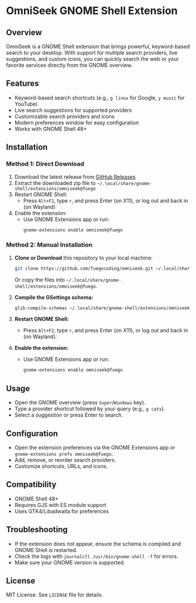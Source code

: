 # OmniSeek GNOME Shell Extension

## Overview
OmniSeek is a GNOME Shell extension that brings powerful, keyword-based search to your desktop. With support for multiple search providers, live suggestions, and custom icons, you can quickly search the web or your favorite services directly from the GNOME overview.

## Features
- Keyword-based search shortcuts (e.g., `g linux` for Google, `y music` for YouTube)
- Live search suggestions for supported providers
- Customizable search providers and icons
- Modern preferences window for easy configuration
- Works with GNOME Shell 48+

## Installation
### Method 1: Direct Download
1. Download the latest release from [GitHub Releases](https://github.com/fuegocoding/omniseek/releases)
2. Extract the downloaded zip file to `~/.local/share/gnome-shell/extensions/omniseek@fuego`
3. Restart GNOME Shell:
   - Press `Alt+F2`, type `r`, and press Enter (on X11), or log out and back in (on Wayland)
4. Enable the extension:
   - Use GNOME Extensions app or run:
     ```sh
     gnome-extensions enable omniseek@fuego
     ```

### Method 2: Manual Installation
1. **Clone or Download** this repository to your local machine:
   ```sh
   git clone https://github.com/fuegocoding/omniseek.git ~/.local/share/gnome-shell/extensions/omniseek@fuego
   ```
   Or copy the files into `~/.local/share/gnome-shell/extensions/omniseek@fuego`.

2. **Compile the GSettings schema:**
   ```sh
   glib-compile-schemas ~/.local/share/gnome-shell/extensions/omniseek@fuego/schemas
   ```

3. **Restart GNOME Shell:**
   - Press `Alt+F2`, type `r`, and press Enter (on X11), or log out and back in (on Wayland).

4. **Enable the extension:**
   - Use GNOME Extensions app or run:
     ```sh
     gnome-extensions enable omniseek@fuego
     ```

## Usage
- Open the GNOME overview (press `Super`/`Windows` key).
- Type a provider shortcut followed by your query (e.g., `g cats`).
- Select a suggestion or press Enter to search.

## Configuration
- Open the extension preferences via the GNOME Extensions app or `gnome-extensions prefs omniseek@fuego`.
- Add, remove, or reorder search providers.
- Customize shortcuts, URLs, and icons.

## Compatibility
- GNOME Shell 48+
- Requires GJS with ES module support
- Uses GTK4/Libadwaita for preferences

## Troubleshooting
- If the extension does not appear, ensure the schema is compiled and GNOME Shell is restarted.
- Check the logs with `journalctl /usr/bin/gnome-shell -f` for errors.
- Make sure your GNOME version is supported.

## License
MIT License. See `LICENSE` file for details. 